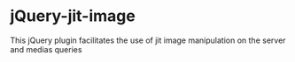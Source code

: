jQuery-jit-image
================

This jQuery plugin facilitates the use of jit image manipulation on the server and medias queries